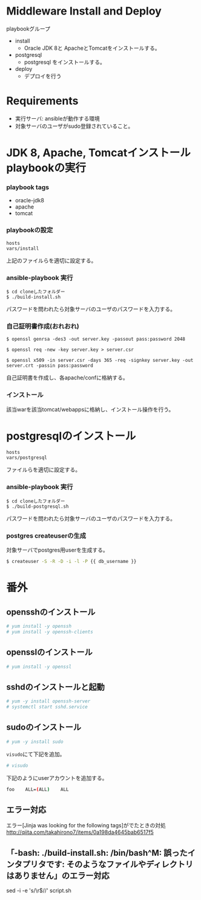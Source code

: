 

Middleware Install and Deploy
===============
playbookグループ

* install
  - Oracle JDK 8と ApacheとTomcatをインストールする。
* postgresql
  - postgresql をインストールする。
* deploy
  - デプロイを行う
   
# Requirements
* 実行サーバ: ansibleが動作する環境
* 対象サーバのユーザがsudo登録されていること。

# JDK 8, Apache, Tomcatインストールplaybookの実行

### playbook tags
* oracle-jdk8
* apache
* tomcat

### playbookの設定
```
hosts
vars/install
```

上記のファイルらを適切に設定する。

### ansible-playbook 実行
```shell
$ cd cloneしたフォルダー
$ ./build-install.sh
```

パスワードを問われたら対象サーバのユーザのパスワードを入力する。

### 自己証明書作成(おれおれ)

```shell
$ openssl genrsa -des3 -out server.key -passout pass:password 2048

$ openssl req -new -key server.key > server.csr

$ openssl x509 -in server.csr -days 365 -req -signkey server.key -out server.crt -passin pass:password
```

自己証明書を作成し、各apache/confに格納する。

### インストール

該当warを該当tomcat/webappsに格納し、インストール操作を行う。

# postgresqlのインストール

```
hosts
vars/postgresql
```

ファイルらを適切に設定する。

### ansible-playbook 実行
```shell
$ cd cloneしたフォルダー
$ ./build-postgresql.sh
```

パスワードを問われたら対象サーバのユーザのパスワードを入力する。

### postgres createuserの生成

対象サーバでpostgres用userを生成する。

```bash
$ createuser -S -R -D -i -l -P {{ db_username }}
```

# 番外

## opensshのインストール

```bash
# yum install -y openssh
# yum install -y openssh-clients
```

## opensslのインストール

```bash
# yum install -y openssl
```

## sshdのインストールと起動

```bash
# yum -y install openssh-server
# systemctl start sshd.service
```

## sudoのインストール

```bash
# yum -y install sudo
```

`visudo`にて下記を追加。

```bash
# visudo
```

下記のようにuserアカウントを追加する。

```bash
foo    ALL=(ALL)    ALL
```

## エラー対応
エラー[Jinja was looking for the following tags]がでたときの対処
http://qiita.com/takahirono7/items/0a198da4645bab6517f5

## 「-bash: ./build-install.sh: /bin/bash^M: 誤ったインタプリタです: そのようなファイルやディレクトリはありません」のエラー対応
sed -i -e 's/\r$//' script.sh
